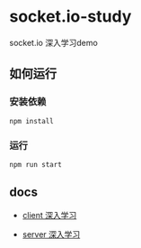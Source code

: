 # socket.io-study
socket.io 深入学习demo

## 如何运行

### 安装依赖
```shell
npm install
```
### 运行
```shell
npm run start
```

## docs

* [client 深入学习](./docs/socket.io.client学习.md)

* [server 深入学习](./docs/socket.io.server学习.md)